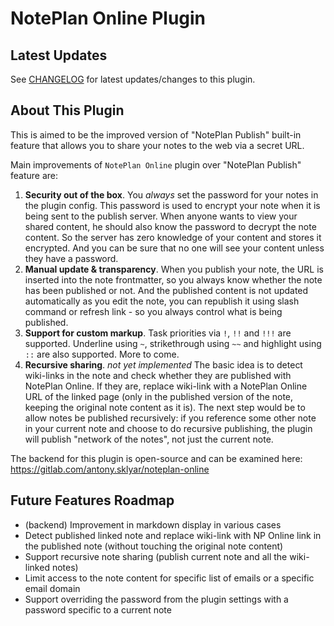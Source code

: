 # NotePlan Online Plugin

## Latest Updates

See [CHANGELOG](https://github.com/NotePlan/plugins/blob/main/asktru.NoteplanOnline/CHANGELOG.md) for latest updates/changes to this plugin.

## About This Plugin 

This is aimed to be the improved version of "NotePlan Publish" built-in feature that allows you to share your notes to the web via a secret URL.

Main improvements of `NotePlan Online` plugin over "NotePlan Publish" feature are:

1. **Security out of the box**. You *always* set the password for your notes in the plugin config. This password is used to encrypt your note when it is being sent to the publish server. When anyone wants to view your shared content, he should also know the password to decrypt the note content. So the server has zero knowledge of your content and stores it encrypted. And you can be sure that no one will see your content unless they have a password.
2. **Manual update & transparency**. When you publish your note, the URL is inserted into the note frontmatter, so you always know whether the note has been published or not. And the published content is not updated automatically as you edit the note, you can republish it using slash command or refresh link - so you always control what is being published.
3. **Support for custom markup**. Task priorities via `!`, `!!` and `!!!` are supported. Underline using `~`, strikethrough using `~~` and highlight using `::` are also supported. More to come.
4. **Recursive sharing**. *not yet implemented* The basic idea is to detect wiki-links in the note and check whether they are published with NotePlan Online. If they are, replace wiki-link with a NotePlan Online URL of the linked page (only in the published version of the note, keeping the original note content as it is). The next step would be to allow notes be published recursively: if you reference some other note in your current note and choose to do recursive publishing, the plugin will publish "network of the notes", not just the current note.

The backend for this plugin is open-source and can be examined here: https://gitlab.com/antony.sklyar/noteplan-online

## Future Features Roadmap

- (backend) Improvement in markdown display in various cases
- Detect published linked note and replace wiki-link with NP Online link in the published note (without touching the original note content)
- Support recursive note sharing (publish current note and all the wiki-linked notes)
- Limit access to the note content for specific list of emails or a specific email domain
- Support overriding the password from the plugin settings with a password specific to a current note
